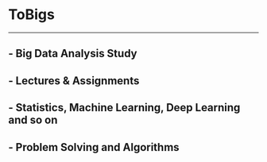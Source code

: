 # ToBigs

---

## - Big Data Analysis Study

## - Lectures & Assignments  

## - Statistics, Machine Learning, Deep Learning and so on

## - Problem Solving and Algorithms
